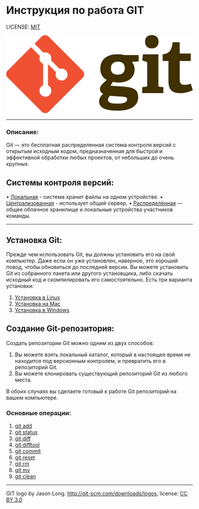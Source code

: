 # Инструкция по работа GIT

LICENSE: [MIT](./license.md)

![](./assets/Git-logo.svg.png)
                                        
---

### Описание:

Git — это бесплатная распределенная система контроля версий с открытым исходным кодом, предназначенная для быстрой и эффективной обработки любых проектов, от небольших до очень крупных.


## Системы контроля версий:

• [Локальная](./local.md) - система хранит файлы на одном устройстве.
• [Централизованная](./central.md) - использует общий сервер.
• [Распределённая](./distributet.md) — общее облачное хранилище и локальные устройства участников команды. 

---

## Установка Git:

Прежде чем использовать Git, вы должны установить его на свой компьютер. Даже если он уже установлен, наверное, это хороший повод, чтобы обновиться до последней версии. Вы можете установить Git из собранного пакета или другого установщика, либо скачать исходный код и скомпилировать его самостоятельно. Есть три варианта установки:
1. [Установка в Linux](./install-Linux.md)
2. [Установка на Mac](./install-MacOC.md)
3. [Установка в Windows](./install-Windows.md)

## Создание Git-репозитория:

Создать репозитории Git можно одним из двух способов:

1. Вы можете взять локальный каталог, который в настоящее время не находится под версионным контролем, и превратить его в репозиторий Git.
2. Вы можете клонировать существующий репозиторий Git из любого места.

В обоих случаях вы сделаете готовый к работе Git репозиторий на вашем компьютере.



### Основные операции:

1. [git add](./add.md)
2. [git status](status.md)
3. [git diff](diff.md)
4. [git difftool](difftool.md)
5. [git commit](commit.md)
6. [git reset](reset.md)
7. [git rm](rm.md)
8. [git mv](mv.md)
9. [git clean](clean.md)


---

GIT logo by Jason Long. http://git-scm.com/downloads/logos, license: [CC BY 3.0](https://creativecommons.org/licenses/by/3.0/)